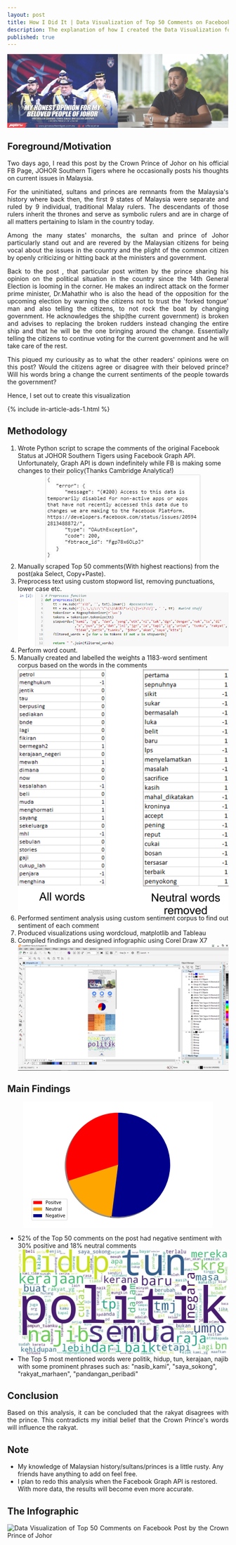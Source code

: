 ```yaml
---
layout: post
title: How I Did It | Data Visualization of Top 50 Comments on Facebook Post by the Crown Prince of Johor
description: The explanation of how I created the Data Visualization for Data Analysis on comments the Facebook Post by the Crown Prince of Johor
published: true
---
```


<style type="text/css">
 p {
  text-align: justify;
}

img {
    display: block;
    margin: auto;
}
</style>

![Top 50 Comments on Facebook Post by the Crown Prince of Johor Cover Photo](/images/11042018/cover_photo.png)

## Foreground/Motivation
Two days ago, I read this post by the Crown Prince of Johor on his official FB Page, JOHOR Southern Tigers where he occasionally posts his thoughts on current issues in Malaysia.

For the uninitiated, sultans and princes are remnants from the Malaysia's history where back then, the first 9 states of Malaysia were separate and ruled by 9 individual, traditional Malay rulers. The descendants of those rulers inherit the thrones and serve as symbolic rulers and are in charge of all matters pertaining to Islam in the country today.

Among the many states' monarchs, the sultan and prince of Johor particularly stand out and are revered by the Malaysian citizens for being vocal about the issues in the country and the plight of the common citizen by openly criticizing or hitting back at the ministers and government.

Back to the post , that particular post written by the prince sharing his opinion on the political situation in the country since the 14th General Election is looming in the corner. He makes an indirect attack on the former prime minister, Dr.Mahathir who is also the head of the opposition for the upcoming election by warning the citizens not to trust the 'forked tongue' man and also telling the citizens, to not rock the boat by changing government. He acknowledges the ship(the current government) is broken and advises to replacing the broken rudders instead changing the entire ship and that he will be the one bringing around the change. Essentially telling the citizens to continue voting for the current government and he will take care of the rest.

This piqued my curiousity as to what the other readers' opinions were on this post? Would the citizens agree or disagree with their beloved prince? Will his words bring a change the current sentiments of the people towards the government?

Hence, I set out to create this visualization

{% include in-article-ads-1.html %} 

## Methodology
1. Wrote Python script to scrape the comments of the original Facebook Status at JOHOR Southern Tigers using Facebook Graph API. Unfortunately, Graph API is down indefinitely while FB is making some changes to their policy(Thanks Cambridge Analytica!)
![Facebook Graph API down screenshot](/images/11042018/fb_graph_api_down.jpg)
2. Manually scraped Top 50 comments(With highest reactions) from the post(aka Select, Copy+Paste).
3. Preprocess text using custom stopword list, removing punctuations, lower case etc.
![Stop words list reprocessing function](/images/11042018/preprocess_function.PNG)
4. Perform word count.
5. Manually created and labelled the weights a 1183-word sentiment corpus based on the words in the comments
![Snippet of the Malay sentiment corpus](/images/11042018/malay_sentiment_corpus_snippet.jpg)
6. Performed sentiment analysis using custom sentiment corpus to find out sentiment of each comment
7. Produced visualizations using wordcloud, matplotlib and Tableau
8. Compiled findings and designed infographic using Corel Draw X7
![Screenshot of finishined infographic in Corel Draw](/images/11042018/coreldraw_screenshot.png)

## Main Findings
![Comments Sentiment Pie Chart Visualization](/images/11042018/sentiment_pie_chart.png)
- 52% of the Top 50 comments on the post had negative sentiment with 30% positive and 18% neutral comments
![Comments Word Cloud Visualization](/images/11042018/sentiment_word_cloud.jpg)
- The Top 5 most mentioned words were politik, hidup, tun, kerajaan, najib with some prominent phrases such as: "nasib_kami", "saya_sokong", "rakyat_marhaen", "pandangan_peribadi"

## Conclusion
Based on this analysis, it can be concluded that the rakyat disagrees with the prince. This contradicts my initial belief that the Crown Prince's words will influence the rakyat.

## Note
* My knowledge of Malaysian history/sultans/princes is a little rusty. Any friends have anything to add on feel free.
* I plan to redo this analysis when the Facebook Graph API is restored. With more data, the results will become even more accurate.

## The Infographic
![Data Visualization of Top 50 Comments on Facebook Post by the Crown Prince of Johor](/images/10042018/infographic4.png)
